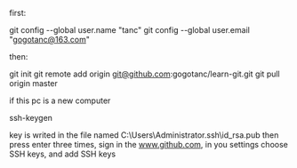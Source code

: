 first:

git config --global user.name "tanc"
git config --global user.email "gogotanc@163.com"

then:

git init
git remote add origin git@github.com:gogotanc/learn-git.git
git pull origin master

if this pc is a new computer

ssh-keygen

key is writed in the file named C:\Users\Administrator\.ssh\id_rsa.pub
then press enter three times,
sign in the www.github.com,
in you settings choose SSH keys,
and add SSH keys
